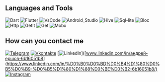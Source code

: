 ## Languages and Tools 

![Dart](https://img.shields.io/badge/-Dart-090909?style=for-the-badge&logo=dart)
![Flutter](https://img.shields.io/badge/-Flutter-090909?style=for-the-badge&logo=flutter)
![VsCode](https://img.shields.io/badge/-Visual_Studio_Code-090909?style=for-the-badge&logo=visualstudiocode)
![Android_Studio](https://img.shields.io/badge/-Android_Studio-090909?style=for-the-badge&logo=androidstudio)
![Hive](https://img.shields.io/badge/-Hive-090909?style=for-the-badge&logo=hive)
![Sql-lite](https://img.shields.io/badge/-Sql_lite-090909?style=for-the-badge&logo=sql_lite)
![Bloc](https://img.shields.io/badge/-Bloc-090909?style=for-the-badge&logo=bloc)
![Http](https://img.shields.io/badge/-http-090909?style=for-the-badge&logo=http)
![GetIt](https://img.shields.io/badge/-Get_it-090909?style=for-the-badge&logo=get_it)
![Get](https://img.shields.io/badge/-Get-090909?style=for-the-badge&logo=get)
![Mobx](https://img.shields.io/badge/-mobx-090909?style=for-the-badge&logo=mobx)
## How can you contact me
[![Telegram](https://img.shields.io/badge/-Telegram-090909?style=for-the-badge&logo=telegram)](https://t.me/rutikeyone_one)
[![Vkontakte](https://img.shields.io/badge/-Vkontakte-090909?style=for-the-badge&logo=Vk)](https://vk.com/id193175691)
[![LinkedIn](https://img.shields.io/badge/-LinkedIn-090909?style=for-the-badge&logo=LinkedIn)]([www.linkedin.com/in/андрей-ершов-6b16051b8](https://www.linkedin.com/in/%D0%B0%D0%BD%D0%B4%D1%80%D0%B5%D0%B9-%D0%B5%D1%80%D1%88%D0%BE%D0%B2-6b16051b8/)
[![Instagram](https://img.shields.io/badge/-Instagram-090909?style=for-the-badge&logo=instagram)](https://www.instagram.com/rutikey_one/?hl=ru)





